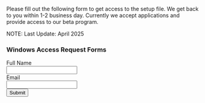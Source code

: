 Please fill out the following form to get access to the setup file. We get back to you within 1-2 business day. Currently we accept applications and provide access to our beta program.

NOTE:
Last Update: April 2025

<div>
	<h3 class="contact-h3">Windows Access Request Forms</h3>
	<form class="contact-form" method="POST">
		<div>
			<label class="contact-label" for="first-name">Full Name</label>
			<div class="contact-label-div">
				<input class="contact-input" id="name" name="name" type="text"  required="" autocomplete="name">
			</div>
		</div>
		<div>
			<label class="contact-label" for="email-name">Email</label>
			<div class="contact-label-div">
				<input class="contact-input" id="email" name="email" type="email" required="" autocomplete="email">
			</div>
		</div>
		<div class="col-span-2 contact-submit-div">
              <button class="contact-btn" type="submit">Submit</button>
        </div>
	</form>
</div>